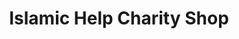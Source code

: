 ---
title: "Islamic Help Charity Shop"
url: /high-wycombe/islamic-help-charity-shop/
shop: charity
---